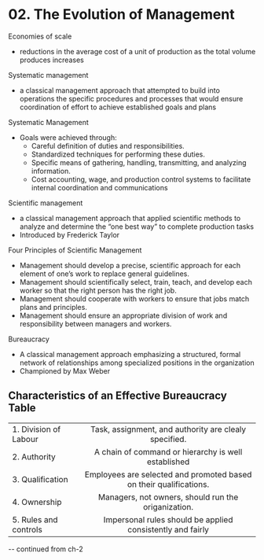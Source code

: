 # 02. The Evolution of Management 

Economies of scale
- reductions in the average cost of a unit of production as the total volume produces increases

Systematic management
  - a classical management approach that attempted to build into operations the specific procedures and processes that would ensure coordination of effort to achieve established goals and plans

Systematic Management
- Goals were achieved through:
  - Careful definition of duties and responsibilities.
  - Standardized techniques for performing these duties.
  - Specific means of gathering, handling, transmitting, and analyzing information.
  - Cost accounting, wage, and production control systems to facilitate internal coordination and communications

Scientific management
- a classical management approach that applied scientific methods to analyze and determine the “one best way” to complete production tasks
- Introduced by Frederick Taylor

Four Principles of Scientific Management
- Management should develop a precise, scientific approach for each element of one’s work to replace general guidelines.
- Management should scientifically select, train, teach, and develop each worker so that the right person has the right job.
- Management should cooperate with workers to ensure that jobs match plans and principles.
- Management should ensure an appropriate division of work and responsibility between managers and workers.

Bureaucracy 
- A classical management approach emphasizing a structured, formal network of relationships among specialized positions in the organization
- Championed by Max Weber

Characteristics of an Effective Bureaucracy Table
-------------------------------------------------

|         |           |
| ------------- |:-------------:|
| 1. Division of Labour | Task, assignment, and authority are clealy specified. |
| 2. Authority | A chain of command or hierarchy is well established |
| 3. Qualification | Employees are selected and promoted based on their qualifications. |
| 4. Ownership| Managers, not owners, should run the origanization. |
| 5. Rules and controls| Impersonal rules should be applied consistently and fairly|



-- continued from ch-2
